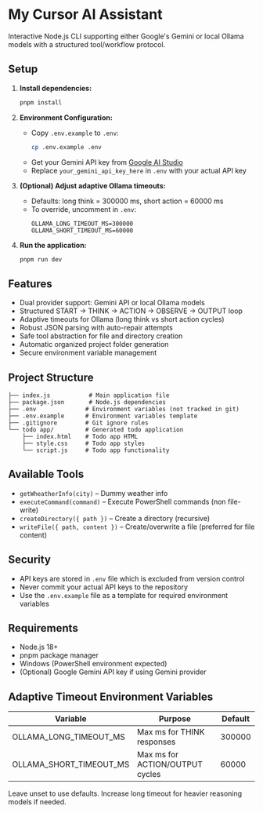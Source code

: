 # My Cursor AI Assistant

Interactive Node.js CLI supporting either Google's Gemini or local Ollama models with a structured tool/workflow protocol.

## Setup

1. **Install dependencies:**

   ```bash
   pnpm install
   ```

2. **Environment Configuration:**

   - Copy `.env.example` to `.env`:
     ```bash
     cp .env.example .env
     ```
   - Get your Gemini API key from [Google AI Studio](https://ai.google.dev/)
   - Replace `your_gemini_api_key_here` in `.env` with your actual API key

3. **(Optional) Adjust adaptive Ollama timeouts:**

   - Defaults: long think = 300000 ms, short action = 60000 ms
   - To override, uncomment in `.env`:
     ```
     OLLAMA_LONG_TIMEOUT_MS=300000
     OLLAMA_SHORT_TIMEOUT_MS=60000
     ```

4. **Run the application:**
   ```bash
   pnpm run dev
   ```

## Features

- Dual provider support: Gemini API or local Ollama models
- Structured START → THINK → ACTION → OBSERVE → OUTPUT loop
- Adaptive timeouts for Ollama (long think vs short action cycles)
- Robust JSON parsing with auto-repair attempts
- Safe tool abstraction for file and directory creation
- Automatic organized project folder generation
- Secure environment variable management

## Project Structure

```
├── index.js           # Main application file
├── package.json       # Node.js dependencies
├── .env              # Environment variables (not tracked in git)
├── .env.example      # Environment variables template
├── .gitignore        # Git ignore rules
└── todo app/         # Generated todo application
    ├── index.html    # Todo app HTML
    ├── style.css     # Todo app styles
    └── script.js     # Todo app functionality
```

## Available Tools

- `getWheatherInfo(city)` – Dummy weather info
- `executeCommand(command)` – Execute PowerShell commands (non file-write)
- `createDirectory({ path })` – Create a directory (recursive)
- `writeFile({ path, content })` – Create/overwrite a file (preferred for file content)

## Security

- API keys are stored in `.env` file which is excluded from version control
- Never commit your actual API keys to the repository
- Use the `.env.example` file as a template for required environment variables

## Requirements

- Node.js 18+
- pnpm package manager
- Windows (PowerShell environment expected)
- (Optional) Google Gemini API key if using Gemini provider

## Adaptive Timeout Environment Variables

| Variable                | Purpose                         | Default |
| ----------------------- | ------------------------------- | ------- |
| OLLAMA_LONG_TIMEOUT_MS  | Max ms for THINK responses      | 300000  |
| OLLAMA_SHORT_TIMEOUT_MS | Max ms for ACTION/OUTPUT cycles | 60000   |

Leave unset to use defaults. Increase long timeout for heavier reasoning models if needed.

